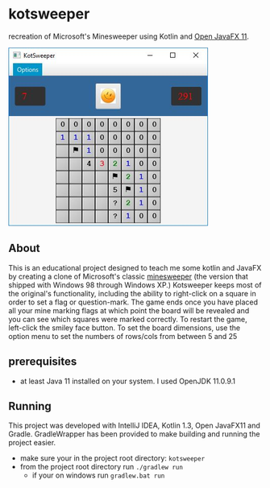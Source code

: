 # kotsweeper
recreation of Microsoft's Minesweeper using Kotlin and [Open JavaFX 11](https://openjfx.io/index.html).
  
![alt text](https://github.com/strohs/kotsweeper/blob/master/kotsweeper_screenshot.jpg "kotsweeper screenshot")

## About
This is an educational project designed to teach me some kotlin and JavaFX by creating a clone of Microsoft's classic
[minesweeper](https://en.wikipedia.org/wiki/Minesweeper_(video_game)) (the version that shipped with Windows 98 through 
Windows XP.) Kotsweeper keeps most of the original's functionality, including the ability to right-click on a square in 
order to set a flag or question-mark. The game ends once you have placed all your mine marking flags at which point the 
board will be revealed and you can see which squares were marked correctly. To restart the game, left-click the smiley 
face button. To set the board dimensions, use the option menu to set the numbers of rows/cols from between 5 and 25

## prerequisites
* at least Java 11 installed on your system. I used OpenJDK 11.0.9.1
 
## Running
This project was developed with IntelliJ IDEA, Kotlin 1.3, Open JavaFX11 and Gradle. GradleWrapper has been provided
to make building and running the project easier.

* make sure your in the project root directory: `kotsweeper`
* from the project root directory run `./gradlew run`
    * if your on windows run `gradlew.bat run`
  

